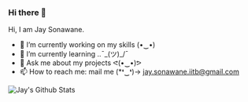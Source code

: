 ### Hi there 👋

<!--
**jayson-310801/jayson-310801** is a ✨ _special_ ✨ repository because its `README.md` (this file) appears on your GitHub profile.
- 😄 Pronouns: ...
- ⚡ Fun fact: ...
<img src="https://github-readme-stats.vercel.app/api?username=jayson-310801&&show_icons=trueicon_color=bb2acf&text_color=ffffff&bg_color=242424%22%20width=%22100%"/>
<img src="https://github-readme-stats.vercel.app/api?username=jayson-310801&&show_icons=trueicon_color=007fff&text_color=ffffff&bg_color=1B1E23" width="90%"/>

-->
Hi, I am Jay Sonawane.
- 🔭 I’m currently working on my skills (•‿•)  
- 🌱 I’m currently learning ..¯\_(ツ)_/¯    
- 💬 Ask me about my projects   ᕙ(•‿•)ᕗ  
- 📫 How to reach me: mail me    (*❛‿❛)→ jay.sonawane.iitb@gmail.com    


![Jay's Github Stats](https://github-readme-stats.vercel.app/api?username=jayson-310801&show_icons=true&theme=dark)
